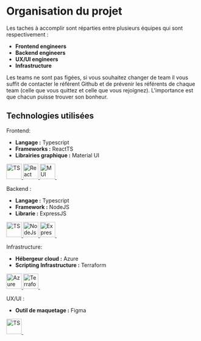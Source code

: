 # Organisation du projet

Les taches à accomplir sont réparties entre plusieurs équipes qui sont respectivement :

- **Frontend engineers**
- **Backend engineers**
- **UX/UI engineers**
- **Infrastructure**

Les teams ne sont pas figées, si vous souhaitez changer de team il vous suffit de contacter le référent Github et de
prévenir les référents de chaque team (celle que vous quittez et celle que vous rejoignez). L'importance est que chacun
puisse trouver son bonheur.

## Technologies utilisées

Frontend:
- **Langage :** Typescript
- **Frameworks :** ReactTS
- **Librairies graphique :** Material UI

<div style="display:flex;flex-direction:row;">
    <a href="https://www.typescriptlang.org/">
      <img src="https://humancoders-formations.s3.amazonaws.com/uploads/course/logo/230/formation-typescript.png" title="TS" alt="TS" height="40"/>&nbsp;
    </a>
    <a href="https://fr.reactjs.org/">
      <img src="https://upload.wikimedia.org/wikipedia/commons/thumb/a/a7/React-icon.svg/1200px-React-icon.svg.png" title="React" alt="React" height="40"/>&nbsp;
    </a>
    <a href="https://mui.com/material-ui/getting-started/overview/">
      <img src="https://mui.com/static/logo.png" title="MUI" alt="MUI" width="40" height="40"/>&nbsp;
    </a>
</div>

Backend :
- **Langage :** Typescript
- **Framework :** NodeJS
- **Librarie :** ExpressJS

<div style="display:flex;flex-direction:row;">
    <a href="https://www.typescriptlang.org/">
      <img src="https://humancoders-formations.s3.amazonaws.com/uploads/course/logo/230/formation-typescript.png" title="TS" alt="TS" height="40"/>&nbsp;
    </a>
    <a href="https://nodejs.org/en/">
      <img src="https://upload.wikimedia.org/wikipedia/commons/thumb/d/d9/Node.js_logo.svg/1200px-Node.js_logo.svg.png" title="NodeJs" alt="NodeJs" height="40"/>&nbsp;
    </a>
    <a href="https://expressjs.com/fr/">
      <img src="https://upload.wikimedia.org/wikipedia/commons/6/64/Expressjs.png" title="ExpressJs" alt="ExpressJs" height="40"/>&nbsp;
    </a>
</div>

Infrastructure:
- **Hébergeur cloud :** Azure
- **Scripting Infrastructure :** Terraform

<div style="display:flex;flex-direction:row;">
    <a href="https://azure.microsoft.com/fr-fr/">
      <img src="https://www.soat.fr/assets/images/formation/Azure.png" title="Azure" alt="Azure" height="40"/>&nbsp;
    </a>
    <a href="https://www.terraform.io/">
      <img src="https://humancoders-formations.s3.amazonaws.com/uploads/course/logo/541/formation-terraform.png" title="Terraform" alt="Terraform" height="40"/>&nbsp;
    </a>
</div>

UX/UI :
- **Outil de maquetage :** Figma

<div style="display:flex;flex-direction:row;">
    <a href="https://www.figma.com/">
      <img src="https://upload.wikimedia.org/wikipedia/commons/3/33/Figma-logo.svg" title="TS" alt="TS" height="40"/>&nbsp;
    </a>
</div>